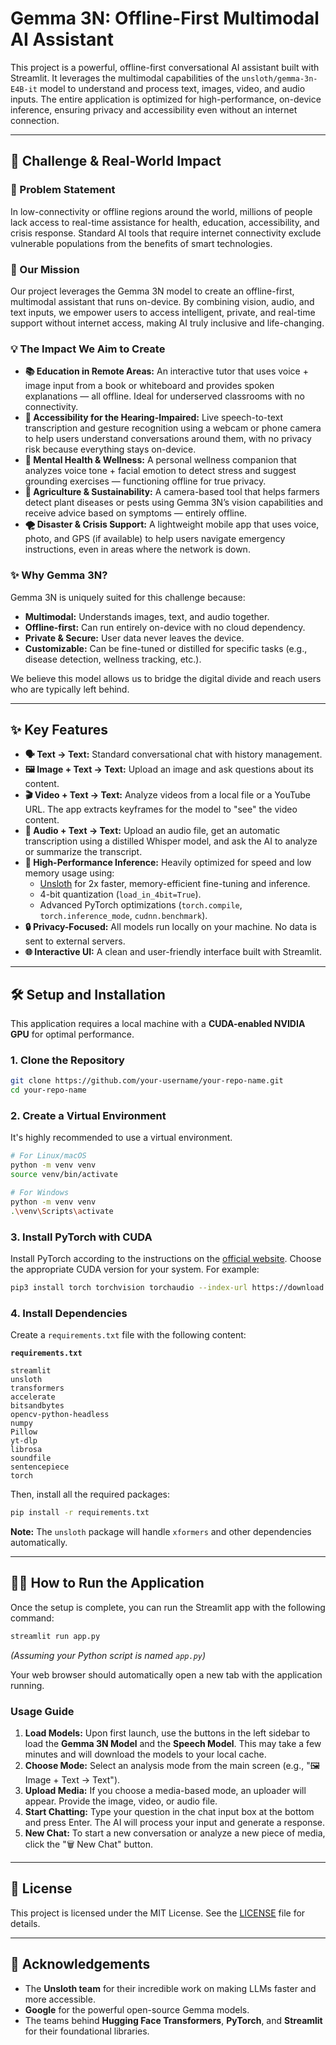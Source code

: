 # Gemma 3N: Offline-First Multimodal AI Assistant



This project is a powerful, offline-first conversational AI assistant built with Streamlit. It leverages the multimodal capabilities of the `unsloth/gemma-3n-E4B-it` model to understand and process text, images, video, and audio inputs. The entire application is optimized for high-performance, on-device inference, ensuring privacy and accessibility even without an internet connection.

 ---

## 🚀 Challenge & Real-World Impact

### 🧠 Problem Statement

In low-connectivity or offline regions around the world, millions of people lack access to real-time assistance for health, education, accessibility, and crisis response. Standard AI tools that require internet connectivity exclude vulnerable populations from the benefits of smart technologies.

### 🎯 Our Mission

Our project leverages the Gemma 3N model to create an offline-first, multimodal assistant that runs on-device. By combining vision, audio, and text inputs, we empower users to access intelligent, private, and real-time support without internet access, making AI truly inclusive and life-changing.

### 💡 The Impact We Aim to Create

  * **📚 Education in Remote Areas:** An interactive tutor that uses voice + image input from a book or whiteboard and provides spoken explanations — all offline. Ideal for underserved classrooms with no connectivity.
  * **🦻 Accessibility for the Hearing-Impaired:** Live speech-to-text transcription and gesture recognition using a webcam or phone camera to help users understand conversations around them, with no privacy risk because everything stays on-device.
  * **🧘 Mental Health & Wellness:** A personal wellness companion that analyzes voice tone + facial emotion to detect stress and suggest grounding exercises — functioning offline for true privacy.
  * **🌱 Agriculture & Sustainability:** A camera-based tool that helps farmers detect plant diseases or pests using Gemma 3N’s vision capabilities and receive advice based on symptoms — entirely offline.
  * **🌪️ Disaster & Crisis Support:** A lightweight mobile app that uses voice, photo, and GPS (if available) to help users navigate emergency instructions, even in areas where the network is down.

### ✨ Why Gemma 3N?

Gemma 3N is uniquely suited for this challenge because:

  - **Multimodal:** Understands images, text, and audio together.
  - **Offline-first:** Can run entirely on-device with no cloud dependency.
  - **Private & Secure:** User data never leaves the device.
  - **Customizable:** Can be fine-tuned or distilled for specific tasks (e.g., disease detection, wellness tracking, etc.).

We believe this model allows us to bridge the digital divide and reach users who are typically left behind.

-----

## ✨ Key Features

  - **🗣️ Text → Text:** Standard conversational chat with history management.
  - **🖼️ Image + Text → Text:** Upload an image and ask questions about its content.
  - **🎬 Video + Text → Text:** Analyze videos from a local file or a YouTube URL. The app extracts keyframes for the model to "see" the video content.
  - **🎵 Audio + Text → Text:** Upload an audio file, get an automatic transcription using a distilled Whisper model, and ask the AI to analyze or summarize the transcript.
  - **🚀 High-Performance Inference:** Heavily optimized for speed and low memory usage using:
      - [Unsloth](https://github.com/unslothai/unsloth) for 2x faster, memory-efficient fine-tuning and inference.
      - 4-bit quantization (`load_in_4bit=True`).
      - Advanced PyTorch optimizations (`torch.compile`, `torch.inference_mode`, `cudnn.benchmark`).
  - **🔒 Privacy-Focused:** All models run locally on your machine. No data is sent to external servers.
  - **🌐 Interactive UI:** A clean and user-friendly interface built with Streamlit.

-----

## 🛠️ Setup and Installation

This application requires a local machine with a **CUDA-enabled NVIDIA GPU** for optimal performance.

### 1\. Clone the Repository

```bash
git clone https://github.com/your-username/your-repo-name.git
cd your-repo-name
```

### 2\. Create a Virtual Environment

It's highly recommended to use a virtual environment.

```bash
# For Linux/macOS
python -m venv venv
source venv/bin/activate

# For Windows
python -m venv venv
.\venv\Scripts\activate
```

### 3\. Install PyTorch with CUDA

Install PyTorch according to the instructions on the [official website](https://pytorch.org/get-started/locally/). Choose the appropriate CUDA version for your system. For example:

```bash
pip3 install torch torchvision torchaudio --index-url https://download.pytorch.org/whl/cu121
```

### 4\. Install Dependencies

Create a `requirements.txt` file with the following content:

**`requirements.txt`**

```
streamlit
unsloth
transformers
accelerate
bitsandbytes
opencv-python-headless
numpy
Pillow
yt-dlp
librosa
soundfile
sentencepiece
torch
```

Then, install all the required packages:

```bash
pip install -r requirements.txt
```

**Note:** The `unsloth` package will handle `xformers` and other dependencies automatically.

-----

## 🏃‍♀️ How to Run the Application

Once the setup is complete, you can run the Streamlit app with the following command:

```bash
streamlit run app.py
```

*(Assuming your Python script is named `app.py`)*

Your web browser should automatically open a new tab with the application running.

### Usage Guide

1.  **Load Models:** Upon first launch, use the buttons in the left sidebar to load the **Gemma 3N Model** and the **Speech Model**. This may take a few minutes and will download the models to your local cache.
2.  **Choose Mode:** Select an analysis mode from the main screen (e.g., "🖼️ Image + Text → Text").
3.  **Upload Media:** If you choose a media-based mode, an uploader will appear. Provide the image, video, or audio file.
4.  **Start Chatting:** Type your question in the chat input box at the bottom and press Enter. The AI will process your input and generate a response.
5.  **New Chat:** To start a new conversation or analyze a new piece of media, click the "🗑️ New Chat" button.

-----

## 📜 License

This project is licensed under the MIT License. See the [LICENSE](https://www.google.com/search?q=LICENSE) file for details.

-----

## 🙏 Acknowledgements

  - The **Unsloth team** for their incredible work on making LLMs faster and more accessible.
  - **Google** for the powerful open-source Gemma models.
  - The teams behind **Hugging Face Transformers**, **PyTorch**, and **Streamlit** for their foundational libraries.
